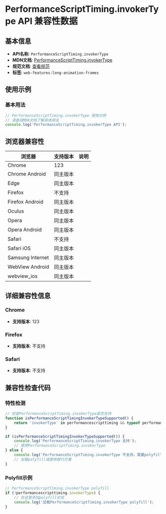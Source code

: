 # PerformanceScriptTiming.invokerType API 兼容性数据

## 基本信息

- **API名称**: `PerformanceScriptTiming.invokerType`
- **MDN文档**: [PerformanceScriptTiming.invokerType](https://developer.mozilla.org/docs/Web/API/PerformanceScriptTiming/invokerType)
- **规范文档**: [查看规范](https://w3c.github.io/long-animation-frames/#dom-performancescripttiming-invokertype)
- **标签**: `web-features:long-animation-frames`

## 使用示例

### 基本用法

```javascript
// PerformanceScriptTiming.invokerType 使用示例
// 请查阅MDN文档了解具体用法
console.log('PerformanceScriptTiming.invokerType API');
```

## 浏览器兼容性

| 浏览器 | 支持版本 | 说明 |
|--------|----------|------|
| Chrome | 123 |  |
| Chrome Android | 同主版本 |  |
| Edge | 同主版本 |  |
| Firefox | 不支持 |  |
| Firefox Android | 同主版本 |  |
| Oculus | 同主版本 |  |
| Opera | 同主版本 |  |
| Opera Android | 同主版本 |  |
| Safari | 不支持 |  |
| Safari iOS | 同主版本 |  |
| Samsung Internet | 同主版本 |  |
| WebView Android | 同主版本 |  |
| webview_ios | 同主版本 |  |

## 详细兼容性信息

### Chrome

- **支持版本**: 123

### Firefox

- **支持版本**: 不支持

### Safari

- **支持版本**: 不支持

## 兼容性检查代码

### 特性检测

```javascript
// 检查PerformanceScriptTiming.invokerType是否支持
function isPerformanceScriptTimingInvokerTypeSupported() {
    return 'invokerType' in performancescripttiming && typeof performancescripttiming.invokerType === 'function';
}

if (isPerformanceScriptTimingInvokerTypeSupported()) {
    console.log('PerformanceScriptTiming.invokerType 支持');
    // 使用PerformanceScriptTiming.invokerType
} else {
    console.log('PerformanceScriptTiming.invokerType 不支持，需要polyfill');
    // 加载polyfill或使用替代方案
}
```

### Polyfill示例

```javascript
// PerformanceScriptTiming.invokerType polyfill
if (!performancescripttiming.invokerType) {
    // 在这里添加polyfill实现
    console.log('加载PerformanceScriptTiming.invokerType polyfill');
}
```

